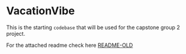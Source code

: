 # VacationVibe

This is the starting `codebase` that will be used for the capstone group 2 project.

For the attached readme check here [README-OLD]()